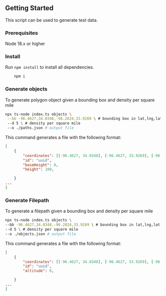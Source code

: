  ## Getting Started

This script can be used to generate test data.
### Prerequisites
Node 18.x or higher

### Install

Run `npm install` to install all dependencies.
```bash
    npm i
```

### Generate objects
To generate polygon object given a bounding box and density per square mile
 ```bash
 npx ts-node index.ts objects \
  --bb -96.4627,34.0348,-96.2824,33.9269 \ # bounding box in lat,lng,lat,lng format
  --d 5 \ # density per square mile  
  --o ./paths.json # output file
 ``` 
This command generates a file with the following format:
```json
[
    {
        "coordinates": [[-96.4627, 34.0348], [-96.4627, 33.9269], [-96.2824, 33.9269], [-96.2824, 34.0348], [-96.4627, 34.0348]],
        "id": "uuid",
        "baseHeight": 0,
        "height": 100,

    }
...
]
```

 ### Generate Filepath
 To generate a filepath given a bounding box and density per square mile

```bash
npx ts-node index.ts objects \
--bb -96.4627,34.0348,-96.2824,33.9269 \ # bounding box in lat,lng,lat,lng format
--d 5 \ # density per square mile
--o ./objects.json # output file
```

This command generates a file with the following format:

```json
[
    {
        "coordinates": [[-96.4627, 34.0348], [-96.4627, 33.9269], [-96.2824, 33.9269], [-96.2824, 34.0348], [-96.4627, 34.0348]],
        "id": "uuid",
        "altitude": 0,

    }
...
]
```